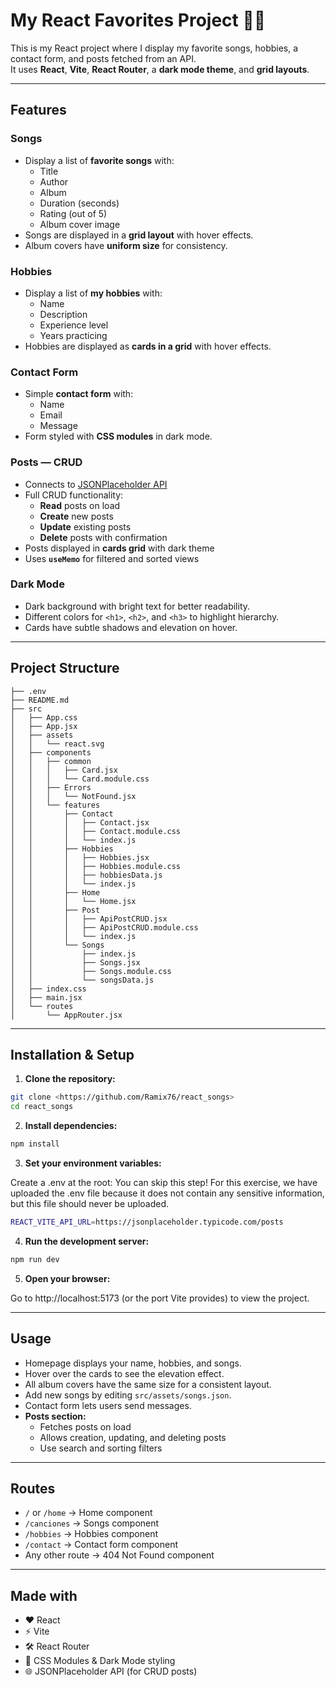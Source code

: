 # My React Favorites Project 🎵🎯

This is my React project where I display my favorite songs, hobbies, a contact form, and posts fetched from an API.  
It uses **React**, **Vite**, **React Router**, a **dark mode theme**, and **grid layouts**.

---

## Features

### Songs
- Display a list of **favorite songs** with:
  - Title
  - Author
  - Album
  - Duration (seconds)
  - Rating (out of 5)
  - Album cover image
- Songs are displayed in a **grid layout** with hover effects.
- Album covers have **uniform size** for consistency.

### Hobbies
- Display a list of **my hobbies** with:
  - Name
  - Description
  - Experience level
  - Years practicing
- Hobbies are displayed as **cards in a grid** with hover effects.

### Contact Form
- Simple **contact form** with:
  - Name
  - Email
  - Message
- Form styled with **CSS modules** in dark mode.

### Posts — CRUD
- Connects to [JSONPlaceholder API](https://jsonplaceholder.typicode.com/posts)
- Full CRUD functionality:
  - **Read** posts on load
  - **Create** new posts
  - **Update** existing posts
  - **Delete** posts with confirmation
- Posts displayed in **cards grid** with dark theme
- Uses **`useMemo`** for filtered and sorted views

### Dark Mode
- Dark background with bright text for better readability.
- Different colors for `<h1>`, `<h2>`, and `<h3>` to highlight hierarchy.
- Cards have subtle shadows and elevation on hover.

---

## Project Structure
```
├── .env
├── README.md
├── src
│   ├── App.css
│   ├── App.jsx
│   ├── assets
│   │   └── react.svg
│   ├── components
│   │   ├── common
│   │   │   ├── Card.jsx
│   │   │   └── Card.module.css
│   │   ├── Errors
│   │   │   └── NotFound.jsx
│   │   └── features
│   │       ├── Contact
│   │       │   ├── Contact.jsx
│   │       │   ├── Contact.module.css
│   │       │   └── index.js
│   │       ├── Hobbies
│   │       │   ├── Hobbies.jsx
│   │       │   ├── Hobbies.module.css
│   │       │   ├── hobbiesData.js
│   │       │   └── index.js
│   │       ├── Home
│   │       │   └── Home.jsx
│   │       ├── Post
│   │       │   ├── ApiPostCRUD.jsx
│   │       │   ├── ApiPostCRUD.module.css
│   │       │   └── index.js
│   │       └── Songs
│   │           ├── index.js
│   │           ├── Songs.jsx
│   │           ├── Songs.module.css
│   │           └── songsData.js
│   ├── index.css
│   ├── main.jsx
│   └── routes
│       └── AppRouter.jsx
```
---

## Installation & Setup

1. **Clone the repository:**

```bash
git clone <https://github.com/Ramix76/react_songs>
cd react_songs
```

2. **Install dependencies:**

```bash
npm install
```

3. **Set your environment variables:**

  Create a .env at the root:
  You can skip this step!
  For this exercise, we have uploaded the .env file because it does not contain any sensitive information, but this file should never be uploaded.
  ```bash
  REACT_VITE_API_URL=https://jsonplaceholder.typicode.com/posts
  ```
4. **Run the development server:**

```bash
npm run dev
```

5. **Open your browser:**

Go to http://localhost:5173 (or the port Vite provides) to view the project.

---

## Usage

- Homepage displays your name, hobbies, and songs.
- Hover over the cards to see the elevation effect.
- All album covers have the same size for a consistent layout.
- Add new songs by editing `src/assets/songs.json`.
- Contact form lets users send messages.
- **Posts section:**
  - Fetches posts on load
  - Allows creation, updating, and deleting posts
  - Use search and sorting filters

---

## Routes

- `/` or `/home` → Home component
- `/canciones` → Songs component
- `/hobbies` → Hobbies component
- `/contact` → Contact form component
- Any other route → 404 Not Found component

---

## Made with

- ❤️ React
- ⚡ Vite
- 🛠 React Router
- 🎨 CSS Modules & Dark Mode styling
- 🌐 JSONPlaceholder API (for CRUD posts)